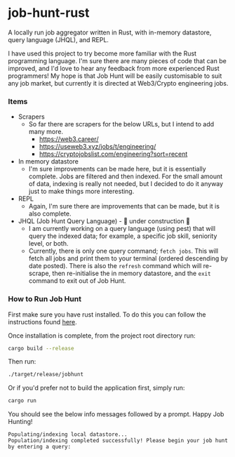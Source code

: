 # job-hunt-rust
A locally run job aggregator written in Rust, with in-memory datastore, query language (JHQL), and REPL.

I have used this project to try become more familiar with the Rust programming language. I'm sure there are many pieces of code that can be improved, and I'd love to hear any feedback from more experienced Rust programmers!
My hope is that Job Hunt will be easily customisable to suit any job market, but currently it is directed at Web3/Crypto engineering jobs.

### Items
- Scrapers
  - So far there are scrapers for the below URLs, but I intend to add many more.
    - https://web3.career/
    - https://useweb3.xyz/jobs/t/engineering/
    - https://cryptojobslist.com/engineering?sort=recent
- In memory datastore
  - I'm sure improvements can be made here, but it is essentially complete. Jobs are filtered and then indexed. For the small amount of data, indexing is really not needed, but I decided to do it anyway just to make things more interesting.
- REPL
  - Again, I'm sure there are improvements that can be made, but it is also complete.
- JHQL (Job Hunt Query Language) - 🚧 under construction 🚧
  - I am currently working on a query language (using pest) that will query the indexed data; for example, a specific job skill, seniority level, or both.
  - Currently, there is only one query command; `fetch jobs`. This will fetch all jobs and print them to your terminal (ordered descending by date posted). There is also the `refresh` command which will re-scrape, then re-initialise the in memory datastore,
    and the `exit` command to exit out of Job Hunt.

### How to Run Job Hunt

First make sure you have rust installed. To do this you can follow the instructions found [here](https://www.rust-lang.org/tools/install).

Once installation is complete, from the project root directory run:

```bash
cargo build --release
```

Then run:

```bash
./target/release/jobhunt
```

Or if you'd prefer not to build the application first, simply run:

```bash
cargo run
```

You should see the below info messages followed by a prompt. Happy Job Hunting!

```
Populating/indexing local datastore...
Population/indexing completed successfully! Please begin your job hunt by entering a query:
```
